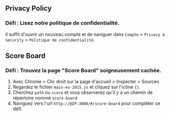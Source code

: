 ## Privacy Policy
### Défi : Lisez notre politique de confidentialité.

Il suffit d'ouvrir un nouveau compte et de naviguer dans `Compte` > `Privacy & Security` > `Politique de confidentialité`.

## Score Board 
### Défi : Trouvez la page "Score Board" soigneusement cachée.

1. Avec Chrome > Clic droit sur la page d'accueil > Inspecter > Sources
2. Regardez le fichier `main-es-2015.js` et cliquez sur l'icône `{}`.
3. Cherchez `path` ou `score` et vous observerez qu'il y a un chemin de répertoire nommé `score-board`
4. Naviguez vers l'url `http://@IP:3000/#/score-board` pour compléter ce défi.
